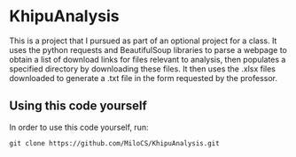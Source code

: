 # KhipuAnalysis 

This is a project that I pursued as part of an optional project for a class. 
It uses the python requests and BeautifulSoup libraries to parse a webpage to obtain 
a list of download links for files relevant to analysis, then populates a specified 
directory by downloading these files. It then uses the .xlsx files downloaded to 
generate a .txt file in the form requested by the professor.

## Using this code yourself

In order to use this code yourself, run:
```
git clone https://github.com/MiloCS/KhipuAnalysis.git 
```